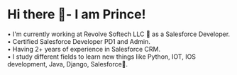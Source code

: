 # Hi there 👋- I am Prince!


•	I'm currently working at Revolve Softech LLC 🏢 as a Salesforce Developer.<br>
•	Certified Salesforce Developer PD1 and Admin.<br>
•	Having 2+ years of experience in Salesforce CRM.<br>
• I study different fields to learn new things like Python, IOT, IOS development, Java, Django, Salesforce🏫.
